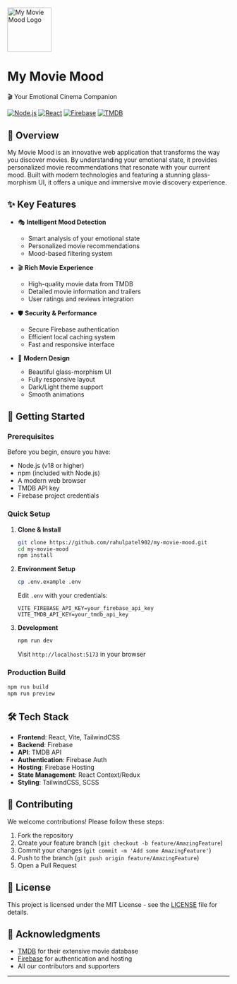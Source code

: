 # <div align="center">
  <img src="public/favicon.png" alt="My Movie Mood Logo" width="100" height="100">
  <h1>My Movie Mood</h1>
  <p>🎬 Your Emotional Cinema Companion</p>

  [![Node.js](https://img.shields.io/badge/Node.js-18+-339933?style=for-the-badge&logo=node.js&logoColor=white)](https://nodejs.org/)
  [![React](https://img.shields.io/badge/React-Latest-61DAFB?style=for-the-badge&logo=react&logoColor=black)](https://reactjs.org/)
  [![Firebase](https://img.shields.io/badge/Firebase-Hosting-FFCA28?style=for-the-badge&logo=firebase&logoColor=black)](https://firebase.google.com/)
  [![TMDB](https://img.shields.io/badge/TMDB-API-01B4E4?style=for-the-badge&logo=themoviedatabase&logoColor=white)](https://www.themoviedb.org/)
</div>

## 🎯 Overview

My Movie Mood is an innovative web application that transforms the way you discover movies. By understanding your emotional state, it provides personalized movie recommendations that resonate with your current mood. Built with modern technologies and featuring a stunning glass-morphism UI, it offers a unique and immersive movie discovery experience.

## ✨ Key Features

- 🎭 **Intelligent Mood Detection**
  - Smart analysis of your emotional state
  - Personalized movie recommendations
  - Mood-based filtering system

- 🎬 **Rich Movie Experience**
  - High-quality movie data from TMDB
  - Detailed movie information and trailers
  - User ratings and reviews integration

- 🛡️ **Security & Performance**
  - Secure Firebase authentication
  - Efficient local caching system
  - Fast and responsive interface

- 🎨 **Modern Design**
  - Beautiful glass-morphism UI
  - Fully responsive layout
  - Dark/Light theme support
  - Smooth animations

## 🚀 Getting Started

### Prerequisites

Before you begin, ensure you have:
- Node.js (v18 or higher)
- npm (included with Node.js)
- A modern web browser
- TMDB API key
- Firebase project credentials

### Quick Setup

1. **Clone & Install**
   ```bash
   git clone https://github.com/rahulpatel902/my-movie-mood.git
   cd my-movie-mood
   npm install
   ```

2. **Environment Setup**
   ```bash
   cp .env.example .env
   ```
   Edit `.env` with your credentials:
   ```env
   VITE_FIREBASE_API_KEY=your_firebase_api_key
   VITE_TMDB_API_KEY=your_tmdb_api_key
   ```

3. **Development**
   ```bash
   npm run dev
   ```
   Visit `http://localhost:5173` in your browser

### Production Build
   ```bash
   npm run build
   npm run preview
   ```

## 🛠️ Tech Stack

- **Frontend**: React, Vite, TailwindCSS
- **Backend**: Firebase
- **API**: TMDB API
- **Authentication**: Firebase Auth
- **Hosting**: Firebase Hosting
- **State Management**: React Context/Redux
- **Styling**: TailwindCSS, SCSS


## 🤝 Contributing

We welcome contributions! Please follow these steps:

1. Fork the repository
2. Create your feature branch (`git checkout -b feature/AmazingFeature`)
3. Commit your changes (`git commit -m 'Add some AmazingFeature'`)
4. Push to the branch (`git push origin feature/AmazingFeature`)
5. Open a Pull Request

## 📄 License

This project is licensed under the MIT License - see the [LICENSE](LICENSE) file for details.

## 🙏 Acknowledgments

- [TMDB](https://www.themoviedb.org/) for their extensive movie database
- [Firebase](https://firebase.google.com/) for authentication and hosting
- All our contributors and supporters

---

